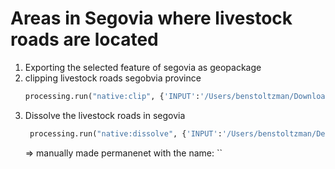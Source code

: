 # Areas in Segovia where livestock roads are located #
1. Exporting the selected feature of segovia as geopackage
2. clipping livestock roads segobvia province
   ```python
   processing.run("native:clip", {'INPUT':'/Users/benstoltzman/Downloads/znie_cyl_vvpp_ejes/znie_cyl_vvpp_ejes.shp','OVERLAY':'/Users/benstoltzman/Desktop/QGIS/Assignment 2/sg_province.gpkg|layername=prov_cyl_recintos','OUTPUT':'TEMPORARY_OUTPUT'})
   ```
3. Dissolve the livestock roads in segovia
   ```python
    processing.run("native:dissolve", {'INPUT':'/Users/benstoltzman/Desktop/QGIS/Assignment 2/sg_livestock.gpkg|layername=sg_livestock','FIELD':[],'SEPARATE_DISJOINT':False,'OUTPUT':'ogr:dbname=\'/Users/benstoltzman/Desktop/QGIS/Assignment 2/Segovia_livestock_ds.gpkg\' table="segovia_livestock.ds" (geom)'})
   ```
   => manually made permanenet with the name: ``
